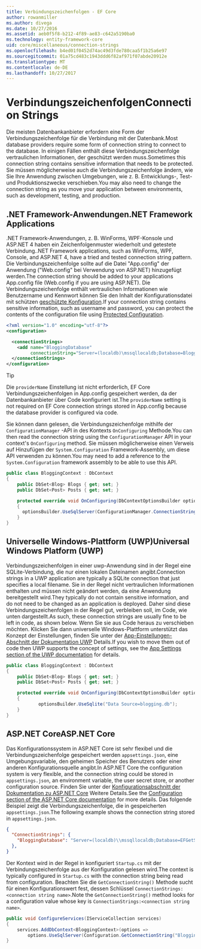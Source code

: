 ```yaml
---
title: Verbindungszeichenfolgen - EF Core
author: rowanmiller
ms.author: divega
ms.date: 10/27/2016
ms.assetid: aeb0f5f8-b212-4f89-ae83-c642a5190ba0
ms.technology: entity-framework-core
uid: core/miscellaneous/connection-strings
ms.openlocfilehash: b4ed01f0452d74ac49d3fde780caa5f1b25a6e97
ms.sourcegitcommit: 01a75cd483c1943ddd6f82af971f07abde20912e
ms.translationtype: MT
ms.contentlocale: de-DE
ms.lasthandoff: 10/27/2017
---
```

# <a name="connection-strings"></a><span data-ttu-id="82b66-102">Verbindungszeichenfolgen</span><span class="sxs-lookup"><span data-stu-id="82b66-102">Connection Strings</span></span>

<span data-ttu-id="82b66-103">Die meisten Datenbankanbieter erfordern eine Form der Verbindungszeichenfolge für die Verbindung mit der Datenbank.</span><span class="sxs-lookup"><span data-stu-id="82b66-103">Most database providers require some form of connection string to connect to the database.</span></span> <span data-ttu-id="82b66-104">In einigen Fällen enthält diese Verbindungszeichenfolge vertraulichen Informationen, der geschützt werden muss.</span><span class="sxs-lookup"><span data-stu-id="82b66-104">Sometimes this connection string contains sensitive information that needs to be protected.</span></span> <span data-ttu-id="82b66-105">Sie müssen möglicherweise auch die Verbindungszeichenfolge ändern, wie Sie Ihre Anwendung zwischen Umgebungen, wie z. B. Entwicklungs-, Test- und Produktionszwecke verschieben.</span><span class="sxs-lookup"><span data-stu-id="82b66-105">You may also need to change the connection string as you move your application between environments, such as development, testing, and production.</span></span>

## <a name="net-framework-applications"></a><span data-ttu-id="82b66-106">.NET Framework-Anwendungen</span><span class="sxs-lookup"><span data-stu-id="82b66-106">.NET Framework Applications</span></span>

<span data-ttu-id="82b66-107">.NET Framework-Anwendungen, z. B. WinForms, WPF-Konsole und ASP.NET 4 haben ein Zeichenfolgenmuster wiederholt und getestete Verbindung.</span><span class="sxs-lookup"><span data-stu-id="82b66-107">.NET Framework applications, such as WinForms, WPF, Console, and ASP.NET 4, have a tried and tested connection string pattern.</span></span> <span data-ttu-id="82b66-108">Die Verbindungszeichenfolge sollte auf die Datei "App.config" der Anwendung ("Web.config" bei Verwendung von ASP.NET) hinzugefügt werden.</span><span class="sxs-lookup"><span data-stu-id="82b66-108">The connection string should be added to your applications App.config file (Web.config if you are using ASP.NET).</span></span> <span data-ttu-id="82b66-109">Die Verbindungszeichenfolge enthält vertraulichen Informationen wie Benutzername und Kennwort können Sie den Inhalt der Konfigurationsdatei mit schützen [geschützte Konfiguration](https://docs.microsoft.com/dotnet/framework/data/adonet/connection-strings-and-configuration-files#encrypting-configuration-file-sections-using-protected-configuration).</span><span class="sxs-lookup"><span data-stu-id="82b66-109">If your connection string contains sensitive information, such as username and password, you can protect the contents of the configuration file using [Protected Configuration](https://docs.microsoft.com/dotnet/framework/data/adonet/connection-strings-and-configuration-files#encrypting-configuration-file-sections-using-protected-configuration).</span></span>

``` xml
<?xml version="1.0" encoding="utf-8"?>
<configuration>

  <connectionStrings>
    <add name="BloggingDatabase"
         connectionString="Server=(localdb)\mssqllocaldb;Database=Blogging;Trusted_Connection=True;" />
  </connectionStrings>
</configuration>
```

> [!TIP]  
> <span data-ttu-id="82b66-110">Die `providerName` Einstellung ist nicht erforderlich, EF Core Verbindungszeichenfolgen in App.config gespeichert werden, da der Datenbankanbieter über Code konfiguriert ist.</span><span class="sxs-lookup"><span data-stu-id="82b66-110">The `providerName` setting is not required on EF Core connection strings stored in App.config because the database provider is configured via code.</span></span>

<span data-ttu-id="82b66-111">Sie können dann gelesen, die Verbindungszeichenfolge mithilfe der `ConfigurationManager` -API in des Kontexts `OnConfiguring` Methode.</span><span class="sxs-lookup"><span data-stu-id="82b66-111">You can then read the connection string using the `ConfigurationManager` API in your context's `OnConfiguring` method.</span></span> <span data-ttu-id="82b66-112">Sie müssen möglicherweise einen Verweis auf Hinzufügen der `System.Configuration` Framework-Assembly, um diese API verwenden zu können.</span><span class="sxs-lookup"><span data-stu-id="82b66-112">You may need to add a reference to the `System.Configuration` framework assembly to be able to use this API.</span></span>

``` csharp
public class BloggingContext : DbContext
{
    public DbSet<Blog> Blogs { get; set; }
    public DbSet<Post> Posts { get; set; }

    protected override void OnConfiguring(DbContextOptionsBuilder optionsBuilder)
    {
      optionsBuilder.UseSqlServer(ConfigurationManager.ConnectionStrings["BloggingDatabase"].ConnectionString);
    }
}
```

## <a name="universal-windows-platform-uwp"></a><span data-ttu-id="82b66-113">Universelle Windows-Plattform (UWP)</span><span class="sxs-lookup"><span data-stu-id="82b66-113">Universal Windows Platform (UWP)</span></span>

<span data-ttu-id="82b66-114">Verbindungszeichenfolgen in einer uwp-Anwendung sind in der Regel eine SQLite-Verbindung, die nur einen lokalen Dateinamen angibt.</span><span class="sxs-lookup"><span data-stu-id="82b66-114">Connection strings in a UWP application are typically a SQLite connection that just specifies a local filename.</span></span> <span data-ttu-id="82b66-115">Sie in der Regel nicht vertraulichen Informationen enthalten und müssen nicht geändert werden, da eine Anwendung bereitgestellt wird.</span><span class="sxs-lookup"><span data-stu-id="82b66-115">They typically do not contain sensitive information, and do not need to be changed as an application is deployed.</span></span> <span data-ttu-id="82b66-116">Daher sind diese Verbindungszeichenfolgen in der Regel gut, verbleiben soll, im Code, wie unten dargestellt.</span><span class="sxs-lookup"><span data-stu-id="82b66-116">As such, these connection strings are usually fine to be left in code, as shown below.</span></span> <span data-ttu-id="82b66-117">Wenn Sie sie aus Code heraus zu verschieben möchten. Klicken Sie dann universelle Windows-Plattform unterstützt das Konzept der Einstellungen, finden Sie unter der [App-Einstellungen-Abschnitt der Dokumentation UWP](https://docs.microsoft.com/windows/uwp/app-settings/store-and-retrieve-app-data) Details.</span><span class="sxs-lookup"><span data-stu-id="82b66-117">If you wish to move them out of code then UWP supports the concept of settings, see the [App Settings section of the UWP documentation](https://docs.microsoft.com/windows/uwp/app-settings/store-and-retrieve-app-data) for details.</span></span>

``` csharp
public class BloggingContext : DbContext
{
    public DbSet<Blog> Blogs { get; set; }
    public DbSet<Post> Posts { get; set; }

    protected override void OnConfiguring(DbContextOptionsBuilder optionsBuilder)
    {
            optionsBuilder.UseSqlite("Data Source=blogging.db");
    }
}
```

## <a name="aspnet-core"></a><span data-ttu-id="82b66-118">ASP.NET Core</span><span class="sxs-lookup"><span data-stu-id="82b66-118">ASP.NET Core</span></span>

<span data-ttu-id="82b66-119">Das Konfigurationssystem in ASP.NET Core ist sehr flexibel und die Verbindungszeichenfolge gespeichert werden `appsettings.json`, eine Umgebungsvariable, den geheimen Speicher des Benutzers oder einer anderen Konfigurationsquelle angibt.</span><span class="sxs-lookup"><span data-stu-id="82b66-119">In ASP.NET Core the configuration system is very flexible, and the connection string could be stored in `appsettings.json`, an environment variable, the user secret store, or another configuration source.</span></span> <span data-ttu-id="82b66-120">Finden Sie unter der [Konfigurationsabschnitt der Dokumentation zu ASP.NET Core](https://docs.asp.net/en/latest/fundamentals/configuration.html) Weitere Details.</span><span class="sxs-lookup"><span data-stu-id="82b66-120">See the [Configuration section of the ASP.NET Core documentation](https://docs.asp.net/en/latest/fundamentals/configuration.html) for more details.</span></span> <span data-ttu-id="82b66-121">Das folgende Beispiel zeigt die Verbindungszeichenfolge, die in gespeicherten `appsettings.json`.</span><span class="sxs-lookup"><span data-stu-id="82b66-121">The following example shows the connection string stored in `appsettings.json`.</span></span>

``` json
{
  "ConnectionStrings": {
    "BloggingDatabase": "Server=(localdb)\\mssqllocaldb;Database=EFGetStarted.ConsoleApp.NewDb;Trusted_Connection=True;"
  },
}
```

<span data-ttu-id="82b66-122">Der Kontext wird in der Regel in konfiguriert `Startup.cs` mit der Verbindungszeichenfolge aus der Konfiguration gelesen wird.</span><span class="sxs-lookup"><span data-stu-id="82b66-122">The context is typically configured in `Startup.cs` with the connection string being read from configuration.</span></span> <span data-ttu-id="82b66-123">Beachten Sie die `GetConnectionString()` Methode sucht für einen Konfigurationswert fest, dessen Schlüssel `ConnectionStrings:<connection string name>`.</span><span class="sxs-lookup"><span data-stu-id="82b66-123">Note the `GetConnectionString()` method looks for a configuration value whose key is `ConnectionStrings:<connection string name>`.</span></span>

``` csharp
public void ConfigureServices(IServiceCollection services)
{
    services.AddDbContext<BloggingContext>(options =>
        options.UseSqlServer(Configuration.GetConnectionString("BloggingDatabase")));
}
```
